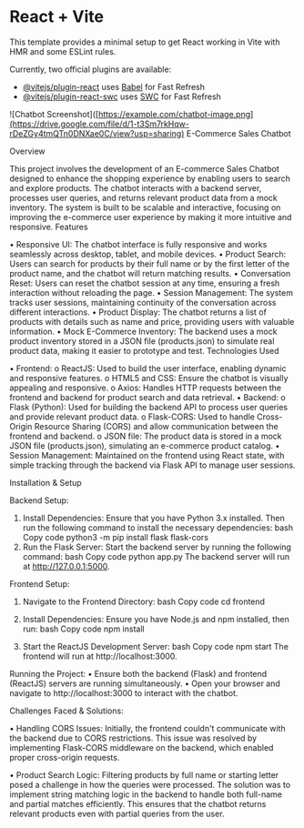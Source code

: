 # React + Vite

This template provides a minimal setup to get React working in Vite with HMR and some ESLint rules.

Currently, two official plugins are available:

- [@vitejs/plugin-react](https://github.com/vitejs/vite-plugin-react/blob/main/packages/plugin-react/README.md) uses [Babel](https://babeljs.io/) for Fast Refresh
- [@vitejs/plugin-react-swc](https://github.com/vitejs/vite-plugin-react-swc) uses [SWC](https://swc.rs/) for Fast Refresh

![Chatbot Screenshot]([https://example.com/chatbot-image.png](https://drive.google.com/file/d/1-t3Sm7rkHqw-rDeZGy4tmQTn0DNXae0C/view?usp=sharing)
E-Commerce Sales Chatbot

Overview

This project involves the development of an E-commerce Sales Chatbot designed to enhance the shopping experience by enabling users to search and explore products. The chatbot interacts with a backend server, processes user queries, and returns relevant product data from a mock inventory. The system is built to be scalable and interactive, focusing on improving the e-commerce user experience by making it more intuitive and responsive.
Features

• Responsive UI: The chatbot interface is fully responsive and works seamlessly across desktop, tablet, and mobile devices.
• Product Search: Users can search for products by their full name or by the first letter of the product name, and the chatbot will return matching results.
• Conversation Reset: Users can reset the chatbot session at any time, ensuring a fresh interaction without reloading the page.
• Session Management: The system tracks user sessions, maintaining continuity of the conversation across different interactions.
• Product Display: The chatbot returns a list of products with details such as name and price, providing users with valuable information.
• Mock E-Commerce Inventory: The backend uses a mock product inventory stored in a JSON file (products.json) to simulate real product data, making it easier to prototype and test.
Technologies Used

• Frontend:
o ReactJS: Used to build the user interface, enabling dynamic and responsive features.
o HTML5 and CSS: Ensure the chatbot is visually appealing and responsive.
o Axios: Handles HTTP requests between the frontend and backend for product search and data retrieval.
• Backend:
o Flask (Python): Used for building the backend API to process user queries and provide relevant product data.
o Flask-CORS: Used to handle Cross-Origin Resource Sharing (CORS) and allow communication between the frontend and backend.
o JSON file: The product data is stored in a mock JSON file (products.json), simulating an e-commerce product catalog.
• Session Management: Maintained on the frontend using React state, with simple tracking through the backend via Flask API to manage user sessions.

Installation & Setup

Backend Setup:

1. Install Dependencies: Ensure that you have Python 3.x installed. Then run the following command to install the necessary dependencies:
   bash
   Copy code
   python3 -m pip install flask flask-cors
2. Run the Flask Server: Start the backend server by running the following command:
   bash
   Copy code
   python app.py
   The backend server will run at http://127.0.0.1:5000.

Frontend Setup:

1. Navigate to the Frontend Directory:
   bash
   Copy code
   cd frontend

2. Install Dependencies: Ensure you have Node.js and npm installed, then run:
   bash
   Copy code
   npm install

3. Start the ReactJS Development Server:
   bash
   Copy code
   npm start
   The frontend will run at http://localhost:3000.

Running the Project:
• Ensure both the backend (Flask) and frontend (ReactJS) servers are running simultaneously.
• Open your browser and navigate to http://localhost:3000 to interact with the chatbot.

Challenges Faced & Solutions:

• Handling CORS Issues: Initially, the frontend couldn't communicate with the backend due to CORS restrictions. This issue was resolved by implementing Flask-CORS middleware on the backend, which enabled proper cross-origin requests.

• Product Search Logic: Filtering products by full name or starting letter posed a challenge in how the queries were processed. The solution was to implement string matching logic in the backend to handle both full-name and partial matches efficiently. This ensures that the chatbot returns relevant products even with partial queries from the user.

